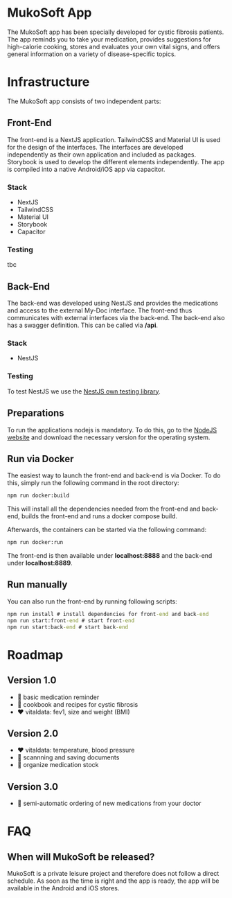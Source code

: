 # MukoSoft App

The MukoSoft app has been specially developed for cystic fibrosis patients. The app reminds you to take your medication, provides suggestions for high-calorie cooking, stores and evaluates your own vital signs, and offers general information on a variety of disease-specific topics.

# Infrastructure

The MukoSoft app consists of two independent parts:

## Front-End

The front-end is a NextJS application. TailwindCSS and Material UI is used for the design of the interfaces. The interfaces are developed independently as their own application and included as packages. Storybook is used to develop the different elements independently. The app is compiled into a native Android/iOS app via capacitor.

### Stack

* NextJS
* TailwindCSS
* Material UI
* Storybook
* Capacitor

### Testing
tbc

## Back-End

The back-end was developed using NestJS and provides the medications and access to the external My-Doc interface. The front-end thus communicates with external interfaces via the back-end. The back-end also has a swagger definition. This can be called via **/api**.

### Stack
* NestJS

### Testing
To test NestJS we use the [NestJS own testing library](https://www.npmjs.com/package/@nestjs/testing).

## Preparations

To run the applications nodejs is mandatory. To do this, go to the [NodeJS website](https://nodejs.org/en/) and download the necessary version for the operating system.

## Run via Docker

The easiest way to launch the front-end and back-end is via Docker. To do this, simply run the following command in the root directory:

```bat
npm run docker:build
```

This will install all the dependencies needed from the front-end and back-end, builds the front-end and runs a docker compose build.

Afterwards, the containers can be started via the following command:

```bat
npm run docker:run
```

The front-end is then available under **localhost:8888** and the back-end under **localhost:8889**.

## Run manually

You can also run the front-end by running following scripts:
```bat
npm run install # install dependencies for front-end and back-end
npm run start:front-end # start front-end
npm run start:back-end # start back-end
```

# Roadmap

## Version 1.0
* 💊 basic medication reminder 
* 🥕 cookbook and recipes for cystic fibrosis
* ❤️ vitaldata: fev1, size and weight (BMI)

## Version 2.0
* ❤️ vitaldata: temperature, blood pressure
* 📄 scannning and saving documents
* 💊 organize medication stock

## Version 3.0
* 💊 semi-automatic ordering of new medications from your doctor

# FAQ

## When will MukoSoft be released?

MukoSoft is a private leisure project and therefore does not follow a direct schedule. As soon as the time is right and the app is ready, the app will be available in the Android and iOS stores.